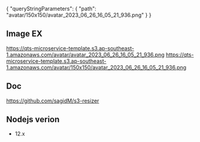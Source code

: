 {
  "queryStringParameters": {
    "path": "avatar/150x150/avatar_2023_06_26_16_05_21_936.png"
  }
}

## Image EX
https://qts-microservice-template.s3.ap-southeast-1.amazonaws.com/avatar/avatar_2023_06_26_16_05_21_936.png
https://qts-microservice-template.s3.ap-southeast-1.amazonaws.com/avatar/150x150/avatar_2023_06_26_16_05_21_936.png

## Doc
https://github.com/sagidM/s3-resizer


## Nodejs verion
- 12.x
